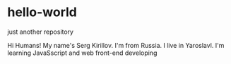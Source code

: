# hello-world
just another repository

Hi Humans!
My name's Serg Kirillov.
I'm from Russia.
I live in Yaroslavl.
I'm learning JavaSscript and web front-end developing

